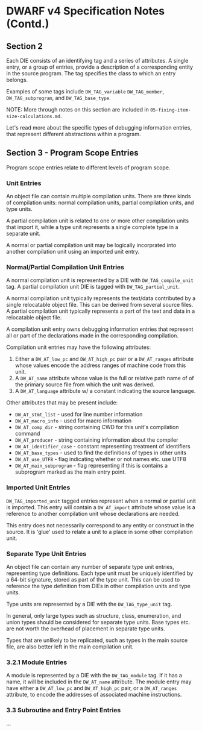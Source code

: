 # DWARF v4 Specification Notes (Contd.)

## Section 2

Each DIE consists of an identifying tag and a series of attributes. A single
entry, or a group of entries, provide a description of a corresponding entity
in the source program. The tag specifies the class to which an entry belongs.

Examples of some tags include `DW_TAG_variable` `DW_TAG_member`,
`DW_TAG_subprogram`, and `DW_TAG_base_type`.

NOTE: More through notes on this section are included in
`05-fixing-item-size-calculations.md`.

Let's read more about the specific types of debugging information entries, that
represent different abstractions within a program.

## Section 3 - Program Scope Entries

Program scope entries relate to different levels of program scope.

### Unit Entries

An object file can contain multiple compilation units. There are three kinds of
compilation units: normal compilation units, partial compilation units, and
type units.

A partial compilation unit is related to one or more other compilation units
that import it, while a type unit represents a single complete type in a
separate unit.

A normal or partial compilation unit may be logically incorprated into another
compilation unit using an imported unit entry.

### Normal/Partial Compilation Unit Entries

A normal compilation unit is represented by a DIE with `DW_TAG_compile_unit`
tag. A partial compilation unit DIE is tagged with `DW_TAG_partial_unit`.

A normal compilation unit typically represents the text/data contributed by a
single relocatable object file. This can be derived from several source files.
A partial compilation unit typically represents a part of the text and data in
a relocatable object file.

A compilation unit entry owns debugging information entries that represent all
or part of the declarations made in the corresponding compilation.

Compilation unit entries may have the following attributes:

1. Either a `DW_AT_low_pc` and `DW_AT_high_pc` pair or a `DW_AT_ranges`
   attribute whose values encode the address ranges of machine code from this
   unit.
2. A `DW_AT_name` attribute whose value is the full or relative path name of
   of the primary source file from which the unit was derived.
3. A `DW_AT_language` attribute w/ a constant indicating the source language.

Other attributes that may be present include:

*  `DW_AT_stmt_list` - used for line number information
*  `DW_AT_macro_info` - used for macro information
*  `DW_AT_comp_dir` - string containing CWD for this unit's compilation command
*  `DW_AT_producer` - string containing information about the compiler
*  `DW_AT_identifier_case` - constant representing treatment of identifiers
*  `DW_AT_base_types` - used to find the definitions of types in other units
*  `DW_AT_use_UTF8` - flag indicating whether or not names etc. use UTF8
*  `DW_AT_main_subprogram` - flag representing if this is contains a subprogram marked as the main entry point.

### Imported Unit Entries

`DW_TAG_imported_unit` tagged entries represent when a normal or partial unit
is imported. This entry will contain a `DW_AT_import` attribute whose value is
a reference to another compilation unit whose declarations are needed.

This entry does not necessarily correspond to any entity or construct in the
source. It is 'glue' used to relate a unit to a place in some other compilation
unit.

### Separate Type Unit Entries

An object file can contain any number of separate type unit entries,
representing type definitions. Each type unit must be uniquely identified by
a 64-bit signature, stored as part of the type unit. This can be used to
reference the type definition from DIEs in other compilation units and type
units.

Type units are represented by a DIE with the `DW_TAG_type_unit` tag.

In general, only large types such as structure, class, enumeration, and union
types should be considered for separate type units. Base types etc. are not
worth the overhead of placement in separate type units.

Types that are unlikely to be replicated, such as types in the main source
file, are also better left in the main compilation unit.

### 3.2.1 Module Entries

A module is represented by a DIE with the `DW_TAG_module` tag. If it has a
name, it will be included in the `DW_AT_name` attribute. The module entry
may have either a `DW_AT_low_pc` and `DW_AT_high_pc` pair, or a `DW_AT_ranges`
attribute, to encode the addresses of associated machine instructions.

### 3.3 Subroutine and Entry Point Entries

...

